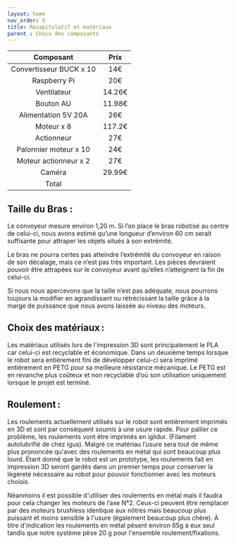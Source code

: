 ```yaml
---
layout: home
nav_order: 5
title: Récapitulatif et matériaux
parent : Choix des composants
---
```


| Composant | Prix |
|:-:|:-:|
| Convertisseur BUCK x 10 | 14€ | 
| Raspberry Pi | 20€ | 
| Ventilateur |  14.26€ | 
| Bouton AU | 11.98€ | 
| Alimentation 5V 20A | 26€ | 
| Moteur x 8 | 117.2€ | 
| Actionneur |  27€ |
| Palonnier moteur x 10|  24€ | 
| Moteur actionneur x 2|  27€ | 
| Caméra  | 29.99€ | 
|Total||

## Taille du Bras :  

Le convoyeur mesure environ 1,20 m. Si l’on place le bras robotisé au centre de celui-ci, nous avons estimé qu’une longueur d’environ 60 cm serait suffisante pour attraper les objets situés à son extrémité.   

Le bras ne pourra certes pas atteindre l’extrémité du convoyeur en raison de son décalage, mais ce n’est pas très important. Les pièces devraient pouvoir être attrapées sur le convoyeur avant qu’elles n’atteignent la fin de celui-ci.   

Si nous nous apercevons que la taille n’est pas adéquate, nous pourrons toujours la modifier en agrandissant ou rétrécissant la taille grâce à la marge de puissance que nous avons laissée au niveau des moteurs.  

## Choix des matériaux :   

Les matériaux utilisés lors de l'impression 3D sont principalement le PLA car celui-ci est recyclable et économique. Dans un deuxième temps lorsque le robot sera entièrement fini de développer celui-ci sera imprimé entièrement en PETG pour sa meilleure résistance mécanique. Le PETG est en revanche plus coûteux et non recyclable d’où son utilisation uniquement lorsque le projet est terminé.   


## Roulement :  

Les roulements actuellement utilisés sur le robot sont entièrement imprimés en 3D et sont par conséquent soumis à une usure rapide. Pour pallier ce problème, les roulements vont être imprimés en iglidur. (Filament autolubrifié de chez igus). Malgré ce matériau l’usure sera tout de même plus prononcée qu'avec des roulements en métal qui sont beaucoup plus lourd. Étant donné que le robot est un prototype, les roulements fait en impression 3D seront gardés dans un premier temps pour conserver la légèreté nécessaire au robot pour pouvoir fonctionner avec les moteurs choisis.   

Néanmoins il est possible d'utiliser des roulements en métal mais il faudra pour cela changer les moteurs de l’axe N°2. Ceux-ci peuvent être remplacer par des moteurs brushless identique aux nôtres mais beaucoup plus puissant et moins sensible à l'usure (également beaucoup plus chère). À titre d'indication les roulements en métal pèsent environ 65g à eux seul tandis que notre système pèse 20 g pour l'ensemble roulement/fixations.   

